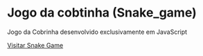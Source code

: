 # Jogo da cobtinha (Snake_game)

Jogo da Cobrinha desenvolvido exclusivamente em JavaScript 

 <a href="https://caiofcsousa.github.io/Snake_game/" >Visitar Snake Game<a/> 
